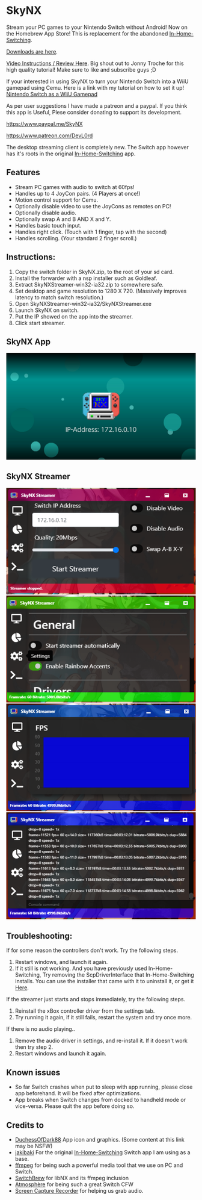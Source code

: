# SkyNX
Stream your PC games to your Nintendo Switch without Android! Now on the Homebrew App Store!
This is replacement for the abandoned [In-Home-Switching](https://github.com/jakibaki/In-Home-Switching/blob/master/README.md).

[Downloads are here](https://github.com/DevL0rd/SkyNX/releases).

[Video Instructions / Review Here](https://www.youtube.com/watch?v=YtnIqVdYbf4). Big shout out to Jonny Troche for this high quality tutorial! Make sure to like and subscribe guys ;D

If your interested in using SkyNX to turn your Nintendo Switch into a WiiU gamepad using Cemu. Here is a link with my tutorial on how to set it up! [Nintendo Switch as a WiiU Gamepad](https://gbatemp.net/threads/how-to-use-your-switch-as-a-wiiu-game-pad-in-cemu-using-skynx.563405/)

As per user suggestions I have made a patreon and a paypal.
If you think this app is Useful, Plese consider donating to support its development.

https://www.paypal.me/SkyNX

https://www.patreon.com/DevL0rd

The desktop streaming client is completely new. The Switch app however has it's roots in the original [In-Home-Switching](https://github.com/jakibaki/In-Home-Switching) app.
## Features
 * Stream PC games with audio to switch at 60fps!
 * Handles up to 4 JoyCon pairs. (4 Players at once!)
 * Motion control support for Cemu.
 * Optionally disable video  to use the JoyCons as remotes on PC!
 * Optionally disable audio.
 * Optionally swap A and B AND X and Y.
 * Handles basic touch input.
 * Handles right click. (Touch with 1 finger, tap with the second)
 * Handles scrolling. (Your standard 2 finger scroll.)

## Instructions:
1. Copy the switch folder in SkyNX.zip, to the root of your sd card.
2. Install the forwarder with a nsp installer such as Goldleaf.
3. Extract SkyNXStreamer-win32-ia32.zip to somewhere safe.
4. Set desktop and game resolution to 1280 X 720. (Massively improves latency to match switch resolution.)
5. Open SkyNXStreamer-win32-ia32/SkyNXStreamer.exe
6. Launch SkyNX on switch.
7. Put the IP showed on the app into the streamer.
8. Click start streamer.

## SkyNX App
![SkyNX App](Screenshots/App.jpg "SkyNX App")

## SkyNX Streamer
![SkyNX Streamer](Screenshots/Main.png "SkyNX Streamer")![SkyNX Settings](Screenshots/Settings.png "SkyNX Settings")
![SkyNX Stats](Screenshots/Stats.png "SkyNX Stats")![SkyNX Console](Screenshots/Console.png "SkyNX Console")

## Troubleshooting:
If for some reason the controllers don't work. Try the following steps.
1. Restart windows, and launch it again.
2. If it still is not working. And you have previously used In-Home-Switching, Try removing the ScpDriverInterface that In-Home-Switching installs. You can use the installer that came with it to uninstall it, or get it [Here](https://github.com/mogzol/ScpDriverInterface/releases/download/1.1/ScpDriverInterface_v1.1.zip).

If the streamer just starts and stops immediately, try the following steps.
1. Reinstall the xBox controller driver from the settings tab.
2. Try running it again, if it still fails, restart the system and try once more.

If there is no audio playing..
1. Remove the audio driver in settings, and re-install it. If it doesn't work then try step 2.
2. Restart windows and launch it again.


## Known issues
  * So far Switch crashes when put to sleep with app running, please close app beforehand. It will be fixed after optimizations.
  * App breaks when Switch changes from docked to handheld mode or vice-versa. Please quit the app before doing so.

## Credits to
* [DuchessOfDark88](https://twitter.com/DuchessOfDark88) App icon and graphics. (Some content at this link may be NSFW)
* [jakibaki](https://github.com/jakibaki) For the original [In-Home-Switching](https://github.com/jakibaki/In-Home-Switching/blob/master/README.md) Switch app I am using as a base.
* [ffmpeg](https://www.ffmpeg.org/) for being such a powerful media tool that we use on PC and Switch.
* [SwitchBrew](https://switchbrew.org/) for libNX and its ffmpeg inclusion
* [Atmosphère](https://github.com/Atmosphere-NX/Atmosphere) for being such a great Switch CFW
* [Screen Capture Recorder](https://github.com/rdp/screen-capture-recorder-to-video-windows-free) for helping us grab audio.
